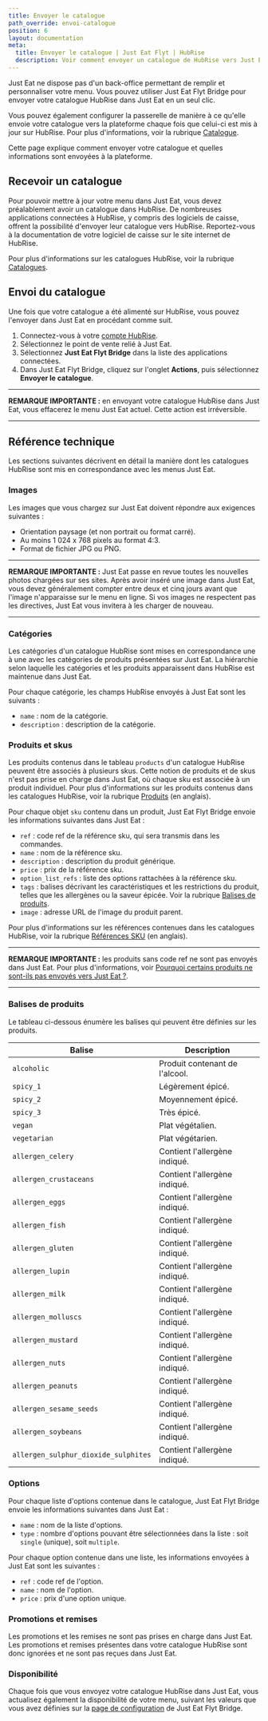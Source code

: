 ```yaml
---
title: Envoyer le catalogue
path_override: envoi-catalogue
position: 6
layout: documentation
meta:
  title: Envoyer le catalogue | Just Eat Flyt | HubRise
  description: Voir comment envoyer un catalogue de HubRise vers Just Eat, de quelle manière les articles et les options sont encodés, et quelles fonctionnalités sont intégrées.
---
```


Just Eat ne dispose pas d'un back-office permettant de remplir et personnaliser votre menu. Vous pouvez utiliser Just Eat Flyt Bridge pour envoyer votre catalogue HubRise dans Just Eat en un seul clic.

Vous pouvez également configurer la passerelle de manière à ce qu'elle envoie votre catalogue vers la plateforme chaque fois que celui-ci est mis à jour sur HubRise. Pour plus d'informations, voir la rubrique [Catalogue](/apps/just-eat-flyt/configuration#catalogue).

Cette page explique comment envoyer votre catalogue et quelles informations sont envoyées à la plateforme.

## Recevoir un catalogue

Pour pouvoir mettre à jour votre menu dans Just Eat, vous devez préalablement avoir un catalogue dans HubRise. De nombreuses applications connectées à HubRise, y compris des logiciels de caisse, offrent la possibilité d'envoyer leur catalogue vers HubRise. Reportez-vous à la documentation de votre logiciel de caisse sur le site internet de HubRise.

Pour plus d'informations sur les catalogues HubRise, voir la rubrique [Catalogues](/docs/catalogues/).

## Envoi du catalogue

Une fois que votre catalogue a été alimenté sur HubRise, vous pouvez l'envoyer dans Just Eat en procédant comme suit.

1. Connectez-vous à votre [compte HubRise](https://manager.hubrise.com).
1. Sélectionnez le point de vente relié à Just Eat.
1. Sélectionnez **Just Eat Flyt Bridge** dans la liste des applications connectées.
1. Dans Just Eat Flyt Bridge, cliquez sur l'onglet **Actions**, puis sélectionnez **Envoyer le catalogue**.

---

**REMARQUE IMPORTANTE :** en envoyant votre catalogue HubRise dans Just Eat, vous effacerez le menu Just Eat actuel. Cette action est irréversible.

---

## Référence technique

Les sections suivantes décrivent en détail la manière dont les catalogues HubRise sont mis en correspondance avec les menus Just Eat.

### Images

Les images que vous chargez sur Just Eat doivent répondre aux exigences suivantes :

- Orientation paysage (et non portrait ou format carré).
- Au moins 1 024 x 768 pixels au format 4:3.
- Format de fichier JPG ou PNG.

---

**REMARQUE IMPORTANTE :** Just Eat passe en revue toutes les nouvelles photos chargées sur ses sites. Après avoir inséré une image dans Just Eat, vous devez généralement compter entre deux et cinq jours avant que l'image n'apparaisse sur le menu en ligne. Si vos images ne respectent pas les directives, Just Eat vous invitera à les charger de nouveau.

---

### Catégories

Les catégories d'un catalogue HubRise sont mises en correspondance une à une avec les catégories de produits présentées sur Just Eat. La hiérarchie selon laquelle les catégories et les produits apparaissent dans HubRise est maintenue dans Just Eat.

Pour chaque catégorie, les champs HubRise envoyés à Just Eat sont les suivants :

- `name` : nom de la catégorie.
- `description` : description de la catégorie.

### Produits et skus

Les produits contenus dans le tableau `products` d'un catalogue HubRise peuvent être associés à plusieurs skus. Cette notion de produits et de skus n'est pas prise en charge dans Just Eat, où chaque sku est associée à un produit individuel. Pour plus d'informations sur les produits contenus dans les catalogues HubRise, voir la rubrique [Produits](/developers/api/catalog-management/#products) (en anglais).

Pour chaque objet `sku` contenu dans un produit, Just Eat Flyt Bridge envoie les informations suivantes dans Just Eat :

- `ref` : code ref de la référence sku, qui sera transmis dans les commandes.
- `name` : nom de la référence sku.
- `description` : description du produit générique.
- `price` : prix de la référence sku.
- `option_list_refs` : liste des options rattachées à la référence sku.
- `tags` : balises décrivant les caractéristiques et les restrictions du produit, telles que les allergènes ou la saveur épicée. Voir la rubrique [Balises de produits](#balises-de-produits).
- `image` : adresse URL de l'image du produit parent.

Pour plus d'informations sur les références contenues dans les catalogues HubRise, voir la rubrique [Références SKU](/developers/api/catalog-management/#skus) (en anglais).

---

**REMARQUE IMPORTANTE :** les produits sans code ref ne sont pas envoyés dans Just Eat. Pour plus d'informations, voir [Pourquoi certains produits ne sont-ils pas envoyés vers Just Eat ?](/apps/just-eat-flyt/faqs/produits-non-envoyes/).

---

### Balises de produits

Le tableau ci-dessous énumère les balises qui peuvent être définies sur les produits.

| Balise                               | Description                    |
| ------------------------------------ | ------------------------------ |
| `alcoholic`                          | Produit contenant de l'alcool. |
| `spicy_1`                            | Légèrement épicé.              |
| `spicy_2`                            | Moyennement épicé.             |
| `spicy_3`                            | Très épicé.                    |
| `vegan`                              | Plat végétalien.               |
| `vegetarian`                         | Plat végétarien.               |
| `allergen_celery`                    | Contient l'allergène indiqué.  |
| `allergen_crustaceans`               | Contient l'allergène indiqué.  |
| `allergen_eggs`                      | Contient l'allergène indiqué.  |
| `allergen_fish`                      | Contient l'allergène indiqué.  |
| `allergen_gluten`                    | Contient l'allergène indiqué.  |
| `allergen_lupin`                     | Contient l'allergène indiqué.  |
| `allergen_milk`                      | Contient l'allergène indiqué.  |
| `allergen_molluscs`                  | Contient l'allergène indiqué.  |
| `allergen_mustard`                   | Contient l'allergène indiqué.  |
| `allergen_nuts`                      | Contient l'allergène indiqué.  |
| `allergen_peanuts`                   | Contient l'allergène indiqué.  |
| `allergen_sesame_seeds`              | Contient l'allergène indiqué.  |
| `allergen_soybeans`                  | Contient l'allergène indiqué.  |
| `allergen_sulphur_dioxide_sulphites` | Contient l'allergène indiqué.  |

### Options

Pour chaque liste d'options contenue dans le catalogue, Just Eat Flyt Bridge envoie les informations suivantes dans Just Eat :

- `name` : nom de la liste d'options.
- `type` : nombre d'options pouvant être sélectionnées dans la liste : soit `single` (unique), soit `multiple`.

Pour chaque option contenue dans une liste, les informations envoyées à Just Eat sont les suivantes :

- `ref` : code ref de l'option.
- `name` : nom de l'option.
- `price` : prix d'une option unique.

### Promotions et remises

Les promotions et les remises ne sont pas prises en charge dans Just Eat. Les promotions et remises présentes dans votre catalogue HubRise sont donc ignorées et ne sont pas reçues dans Just Eat.

### Disponibilité

Chaque fois que vous envoyez votre catalogue HubRise dans Just Eat, vous actualisez également la disponibilité de votre menu, suivant les valeurs que vous avez définies sur la [page de configuration](/apps/just-eat-flyt/configuration/#catalogue) de Just Eat Flyt Bridge.
